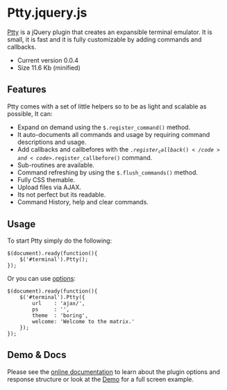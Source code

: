 # Ptty.jquery.js

[Ptty](http://goto.pachanka.org/ptty/) is a jQuery plugin that creates an expansible terminal emulator. It is small, it is fast and it is fully customizable by adding commands and callbacks.

* Current version 0.0.4
* Size 11.6 Kb (minified)

## Features

Ptty comes with a set of little helpers so to be as light and scalable as possible, It can:

* Expand on demand using the <code>$.register_command()</code> method.
* It auto-documents all commands and usage by requiring command descriptions and usage.
* Add callbacks and callbefores with the <code>$.register_callback()</code> and <code>$.register\_callbefore()</code> command.
* Sub-routines are available.
* Command refreshing by using the <code>$.flush_commands()</code> method.
* Fully CSS themable.
* Upload files via AJAX.
* Its not perfect but its readable.
* Command History, help and clear commands.

## Usage

To start Ptty simply do the following:

    $(document).ready(function(){
        $('#terminal').Ptty();
    });

Or you can use [options](http://goto.pachanka.org/ptty/#options):
    
    $(document).ready(function(){
	    $('#terminal').Ptty({
	        url    : 'ajax/',
	        ps     : '',
	        theme  : 'boring',
	        welcome: 'Welcome to the matrix.'
	    });
	});
## Demo & Docs

Please see the [online documentation](http://goto.pachanka.org/ptty/) to learn about the plugin options and response structure or look at the [Demo](http://goto.pachanka.org/ptty/demo) for a full screen example.
